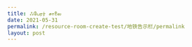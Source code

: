 ```yaml
---
title: ஃபேரர் சாலை
date: 2021-05-31
permalink: /resource-room-create-test/地铁告示栏/permalink
layout: post
---
```

